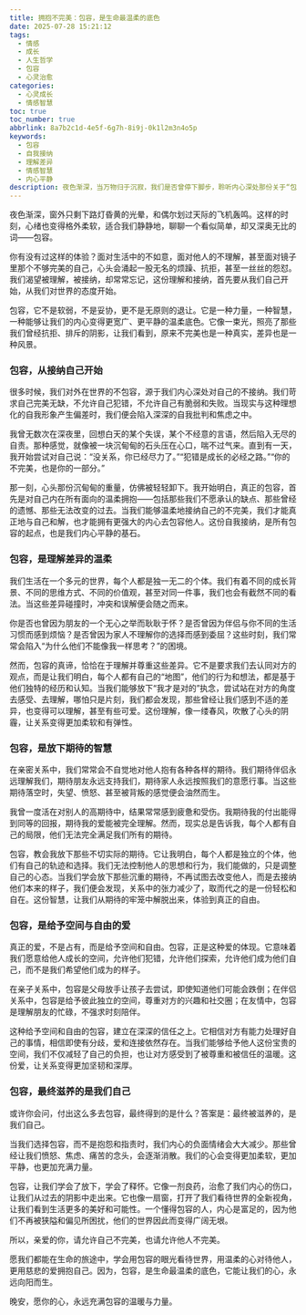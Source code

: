 ```yaml
---
title: 拥抱不完美：包容，是生命最温柔的底色
date: 2025-07-28 15:21:12
tags:
  - 情感
  - 成长
  - 人生哲学
  - 包容
  - 心灵治愈
categories:
  - 心灵成长
  - 情感智慧
toc: true
toc_number: true
abbrlink: 8a7b2c1d-4e5f-6g7h-8i9j-0k1l2m3n4o5p
keywords:
  - 包容
  - 自我接纳
  - 理解差异
  - 情感智慧
  - 内心平静
description: 夜色渐深，当万物归于沉寂，我们是否曾停下脚步，聆听内心深处那份关于“包容”的低语？它不仅仅是一种美德，更是我们与世界、与他人、与自己和谐共处的核心。这篇文章，将带你走进包容的温柔世界，感受它如何抚慰我们内心的波澜，滋养我们生命的底色，最终引领我们走向更深层次的平静与自由。
---
```


夜色渐深，窗外只剩下路灯昏黄的光晕，和偶尔划过天际的飞机轰鸣。这样的时刻，心绪也变得格外柔软，适合我们静静地，聊聊一个看似简单，却又深奥无比的词——包容。

你有没有过这样的体验？面对生活中的不如意，面对他人的不理解，甚至面对镜子里那个不够完美的自己，心头会涌起一股无名的烦躁、抗拒，甚至一丝丝的怨怼。我们渴望被理解，被接纳，却常常忘记，这份理解和接纳，首先要从我们自己开始，从我们对世界的态度开始。

包容，它不是软弱，不是妥协，更不是无原则的退让。它是一种力量，一种智慧，一种能够让我们的内心变得更宽广、更平静的温柔底色。它像一束光，照亮了那些我们曾经抗拒、排斥的阴影，让我们看到，原来不完美也是一种真实，差异也是一种风景。

### 包容，从接纳自己开始

很多时候，我们对外在世界的不包容，源于我们内心深处对自己的不接纳。我们苛求自己完美无缺，不允许自己犯错，不允许自己有脆弱和失败。当现实与这种理想化的自我形象产生偏差时，我们便会陷入深深的自我批判和焦虑之中。

我曾无数次在深夜里，回想白天的某个失误，某个不经意的言语，然后陷入无尽的自责。那种感觉，就像被一块沉甸甸的石头压在心口，喘不过气来。直到有一天，我开始尝试对自己说：“没关系，你已经尽力了。”“犯错是成长的必经之路。”“你的不完美，也是你的一部分。”

那一刻，心头那份沉甸甸的重量，仿佛被轻轻卸下。我开始明白，真正的包容，首先是对自己内在所有面向的温柔拥抱——包括那些我们不愿承认的缺点、那些曾经的遗憾、那些无法改变的过去。当我们能够温柔地接纳自己的不完美，我们才能真正地与自己和解，也才能拥有更强大的内心去包容他人。这份自我接纳，是所有包容的起点，也是我们内心平静的基石。

### 包容，是理解差异的温柔

我们生活在一个多元的世界，每个人都是独一无二的个体。我们有着不同的成长背景、不同的思维方式、不同的价值观，甚至对同一件事，我们也会有截然不同的看法。当这些差异碰撞时，冲突和误解便会随之而来。

你是否也曾因为朋友的一个无心之举而耿耿于怀？是否曾因为伴侣与你不同的生活习惯而感到烦恼？是否曾因为家人不理解你的选择而感到委屈？这些时刻，我们常常会陷入“为什么他们不能像我一样思考？”的困境。

然而，包容的真谛，恰恰在于理解并尊重这些差异。它不是要求我们去认同对方的观点，而是让我们明白，每个人都有自己的“地图”，他们的行为和想法，都是基于他们独特的经历和认知。当我们能够放下“我才是对的”执念，尝试站在对方的角度去感受、去理解，哪怕只是片刻，我们都会发现，那些曾经让我们感到不适的差异，也变得可以理解，甚至有些可爱。这份理解，像一缕春风，吹散了心头的阴霾，让关系变得更加柔软和有弹性。

### 包容，是放下期待的智慧

在亲密关系中，我们常常会不自觉地对他人抱有各种各样的期待。我们期待伴侣永远理解我们，期待朋友永远支持我们，期待家人永远按照我们的意愿行事。当这些期待落空时，失望、愤怒、甚至被背叛的感觉便会油然而生。

我曾一度活在对别人的高期待中，结果常常感到疲惫和受伤。我期待我的付出能得到同等的回报，期待我的爱能被完全理解。然而，现实总是告诉我，每个人都有自己的局限，他们无法完全满足我们所有的期待。

包容，教会我放下那些不切实际的期待。它让我明白，每个人都是独立的个体，他们有自己的轨迹和选择。我们无法控制他人的思想和行为，我们能做的，只是调整自己的心态。当我们学会放下那些沉重的期待，不再试图去改变他人，而是去接纳他们本来的样子，我们便会发现，关系中的张力减少了，取而代之的是一份轻松和自在。这份智慧，让我们从期待的牢笼中解脱出来，体验到真正的自由。

### 包容，是给予空间与自由的爱

真正的爱，不是占有，而是给予空间和自由。包容，正是这种爱的体现。它意味着我们愿意给他人成长的空间，允许他们犯错，允许他们探索，允许他们成为他们自己，而不是我们希望他们成为的样子。

在亲子关系中，包容是父母放手让孩子去尝试，即使知道他们可能会跌倒；在伴侣关系中，包容是给予彼此独立的空间，尊重对方的兴趣和社交圈；在友情中，包容是理解朋友的忙碌，不强求时刻陪伴。

这种给予空间和自由的包容，建立在深深的信任之上。它相信对方有能力处理好自己的事情，相信即使有分歧，爱和连接依然存在。当我们能够给予他人这份宝贵的空间，我们不仅减轻了自己的负担，也让对方感受到了被尊重和被信任的温暖。这份爱，让关系变得更加坚韧和深厚。

### 包容，最终滋养的是我们自己

或许你会问，付出这么多去包容，最终得到的是什么？答案是：最终被滋养的，是我们自己。

当我们选择包容，而不是抱怨和指责时，我们内心的负面情绪会大大减少。那些曾经让我们愤怒、焦虑、痛苦的念头，会逐渐消散。我们的心会变得更加柔软，更加平静，也更加充满力量。

包容，让我们学会了放下，学会了释怀。它像一剂良药，治愈了我们内心的伤口，让我们从过去的阴影中走出来。它也像一扇窗，打开了我们看待世界的全新视角，让我们看到生活更多的美好和可能性。一个懂得包容的人，内心是富足的，因为他们不再被狭隘和偏见所困扰，他们的世界因此而变得广阔无垠。

所以，亲爱的你，请允许自己不完美，也请允许他人不完美。

愿我们都能在生命的旅途中，学会用包容的眼光看待世界，用温柔的心对待他人，更用慈悲的爱拥抱自己。因为，包容，是生命最温柔的底色，它能让我们的心，永远向阳而生。

晚安，愿你的心，永远充满包容的温暖与力量。